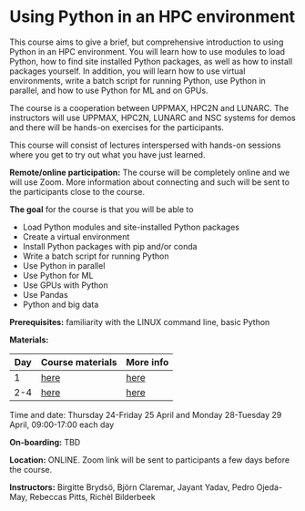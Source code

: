 # Using Python in an HPC environment

This course aims to give a brief, but comprehensive introduction to using Python in an HPC environment. You will learn how to use modules to load Python, how to find site installed Python packages, as well as how to install packages yourself. In addition, you will learn how to use virtual environments, write a batch script for running Python, use Python in parallel, and how to use Python for ML and on GPUs.

The course is a cooperation between UPPMAX, HPC2N and LUNARC. The instructors will use UPPMAX, HPC2N, LUNARC and NSC systems for demos and there will be hands-on exercises for the participants.

This course will consist of lectures interspersed with hands-on sessions where you get to try out what you have just learned.

**Remote/online participation:** The course will be completely online and we will use Zoom. More information about connecting and such will be sent to the participants close to the course.

**The goal** for the course is that you will be able to

- Load Python modules and site-installed Python packages
- Create a virtual environment
- Install Python packages with pip and/or conda
- Write a batch script for running Python
- Use Python in parallel
- Use Python for ML
- Use GPUs with Python
- Use Pandas
- Python and big data

**Prerequisites:** familiarity with the LINUX command line, basic Python

**Materials:**

Day|Course materials                                    |More info
---|----------------------------------------------------|---------------------------------------------------------
1  |[here](https://uppmax.github.io/naiss_intro_python)|[here](https://uppmax.github.io/naiss_intro_python/faq/)
2-4|[here](https://uppmax.github.io/HPC-python/)        |[here](https://www.hpc2n.umu.se/events/courses/2024/fall/hpc-python)

Time and date: Thursday 24-Friday 25 April and Monday 28-Tuesday 29 April, 09:00-17:00 each day

**On-boarding:** TBD

**Location:** ONLINE. Zoom link will be sent to participants a few days before the course.

**Instructors:** Birgitte Brydsö, Björn Claremar, Jayant Yadav, Pedro Ojeda-May, Rebeccas Pitts, Richèl Bilderbeek
